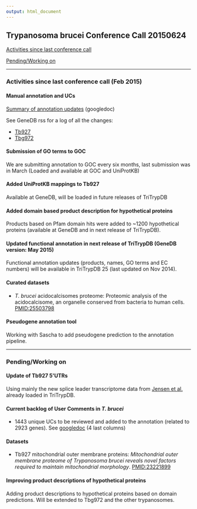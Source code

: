 ```yaml
---
output: html_document
---
```


## Trypanosoma brucei Conference Call 20150624

[Activities since last conference call](#activities)

[Pending/Working on](#pending)

----

### <a name=activities>Activities since last conference call (Feb 2015)</a>

#### Manual annotation and UCs
[Summary of annotation updates](https://docs.google.com/spreadsheets/d/10VPiZekkTSfYrkVRVCSUQ2tFxwttu-9C1mYgCf6wjv4/edit?usp=sharing) (googledoc)

See GeneDB rss for a log of all the changes:

* [Tb927](http://www.genedb.org/rss/Tbruceibrucei927/since/4/months)
* [Tbg972](http://www.genedb.org/rss/Tbruceigambiense/since/4/months)

#### **Submission of GO terms to GOC**
We are submitting annotation to GOC every six months, last submission was in March (Loaded and available at GOC and UniProtKB)

#### **Added UniProtKB mappings to Tb927**
Available at GeneDB, will be loaded in future releases of TriTrypDB

#### **Added domain based product description for hypothetical proteins**
Products based on Pfam domain hits were added to ~1200 hypothetical proteins (available at GeneDB and in next release of TriTrypDB).

#### **Updated functional annotation in next release of TriTrypDB (GeneDB version: May 2015)**
Functional annotation updates (products, names, GO terms and EC numbers) will be available in TriTrypDB 25 (last updated on Nov 2014).

#### **Curated datasets**
* _T. brucei_ acidocalcisomes proteome: Proteomic analysis of the acidocalcisome, an organelle conserved from bacteria to human cells. [PMID:25503798](https://www.ncbi.nlm.nih.gov/pubmed/25503798)

#### **Pseudogene annotation tool**
Working with Sascha to add pseudogene prediction to the annotation pipeline.

----

### <a name=pending>Pending/Working on</a>

#### **Update of Tb927 5'UTRs**
Using mainly the new splice leader transcriptome data from [Jensen et al.](http://www.ncbi.nlm.nih.gov/pubmed/25331479) already loaded in TriTrypDB.

#### **Current backlog of User Comments in _T. brucei_**
* 1443 unique UCs to be reviewed and added to the annotation (related to 2923 genes). See [googledoc](https://docs.google.com/spreadsheets/d/10VPiZekkTSfYrkVRVCSUQ2tFxwttu-9C1mYgCf6wjv4/edit?usp=sharing) (4 last columns)

#### **Datasets**
* Tb927 mitochondrial outer membrane proteins: _Mitochondrial outer membrane proteome of Trypanosoma brucei reveals novel factors required to maintain mitochondrial morphology_. [PMID:23221899](https://www.ncbi.nlm.nih.gov/pubmed/23221899)

#### **Improving product descriptions of hypothetical proteins** 
Adding product descriptions to hypothetical proteins based on domain predictions. Will be extended to Tbg972 and the other trypanosomes.
